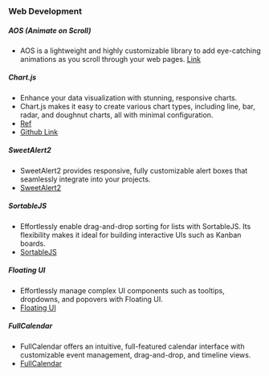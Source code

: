 ### Web Development

##### AOS (Animate on Scroll)

- AOS is a lightweight and highly customizable library to add eye-catching animations as you scroll through your web pages.
[Link](https://michalsnik.github.io/aos/)

##### Chart.js
- Enhance your data visualization with stunning, responsive charts.
- Chart.js makes it easy to create various chart types, including line, bar, radar, and doughnut charts, all with minimal configuration.
- [Ref](https://www.chartjs.org/)
- [Github Link](https://github.com/chartjs/Chart.js)

##### SweetAlert2
- SweetAlert2 provides responsive, fully customizable alert boxes that seamlessly integrate into your projects.
- [SweetAlert2](https://sweetalert2.github.io/)

##### SortableJS
- Effortlessly enable drag-and-drop sorting for lists with SortableJS. Its flexibility makes it ideal for building interactive UIs such as Kanban boards.
- [SortableJS](https://sortablejs.github.io/Sortable/)

##### Floating UI
- Effortlessly manage complex UI components such as tooltips, dropdowns, and popovers with Floating UI.
- [Floating UI](https://floating-ui.com/)

##### FullCalendar
- FullCalendar offers an intuitive, full-featured calendar interface with customizable event management, drag-and-drop, and timeline views.
- [FullCalendar](https://floating-ui.com/)


